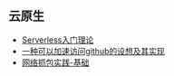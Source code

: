 **云原生**
---
  + [Serverless入门理论](/doc/cloud/serverless.md)
  + [一种可以加速访问github的设想及其实现](/doc/cloud/github.md)
  + [网络抓包实践-基础](/doc/cloud/capture-01.md)